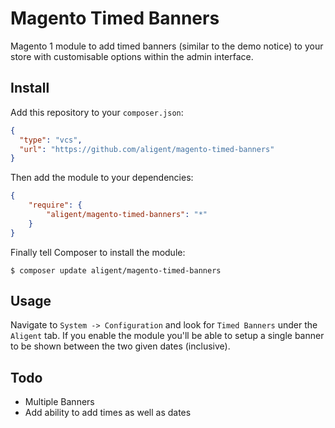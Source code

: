 # Magento Timed Banners

Magento 1 module to add timed banners (similar to the demo notice) to your store
with customisable options within the admin interface.

## Install

Add this repository to your `composer.json`:

```json
{
  "type": "vcs",
  "url": "https://github.com/aligent/magento-timed-banners"
}
```

Then add the module to your dependencies:

```json
{
    "require": {
        "aligent/magento-timed-banners": "*"
    }
}
```

Finally tell Composer to install the module:

    $ composer update aligent/magento-timed-banners
    
## Usage

Navigate to `System -> Configuration` and look for `Timed Banners` under the `Aligent` tab. If you enable
the module you'll be able to setup a single banner to be shown between the two given dates (inclusive).

## Todo

- Multiple Banners
- Add ability to add times as well as dates